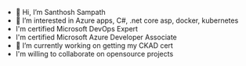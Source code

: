 - 👋 Hi, I’m Santhosh Sampath
- 👀 I’m interested in Azure apps, C#, .net core asp, docker, kubernetes
- I'm certified Microsoft DevOps Expert
- I'm certified Microsoft Azure Developer Associate
- 🌱 I’m currently working on getting my CKAD cert
- I'm willing to collaborate on opensource projects

<!---
santhoshtns/santhoshtns is a ✨ special ✨ repository because its `README.md` (this file) appears on your GitHub profile.
You can click the Preview link to take a look at your changes.
--->
